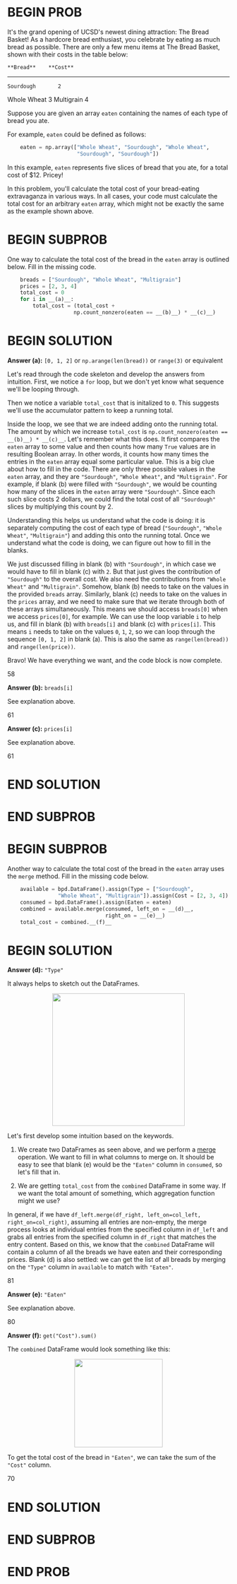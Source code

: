 # BEGIN PROB

It's the grand opening of UCSD's newest dining attraction: The Bread
Basket! As a hardcore bread enthusiast, you celebrate by eating as much
bread as possible. There are only a few menu items at The Bread Basket,
shown with their costs in the table below:

    **Bread**    **Cost**
  ------------- ----------
    Sourdough       2
   Whole Wheat      3
   Multigrain       4

Suppose you are given an array `eaten` containing the names of each type
of bread you ate.

For example, `eaten` could be defined as follows:

```py
    eaten = np.array(["Whole Wheat", "Sourdough", "Whole Wheat", 
                      "Sourdough", "Sourdough"])
```

In this example, `eaten` represents five slices of bread that you ate,
for a total cost of $\$12$. Pricey!

In this problem, you'll calculate the total cost of your bread-eating
extravaganza in various ways. In all cases, your code must calculate the
total cost for an arbitrary `eaten` array, which might not be exactly
the same as the example shown above.

# BEGIN SUBPROB

One way to calculate the total cost of the bread in the `eaten`
array is outlined below. Fill in the missing code.

```py
    breads = ["Sourdough", "Whole Wheat", "Multigrain"]
    prices = [2, 3, 4]
    total_cost = 0
    for i in __(a)__:
        total_cost = (total_cost + 
                     np.count_nonzero(eaten == __(b)__) * __(c)__)
```

# BEGIN SOLUTION

**Answer (a):** `[0, 1, 2]` or `np.arange(len(bread))` or `range(3)` or equivalent

Let's read through the code skeleton and develop the answers from intuition. First, we notice a `for` loop, but we don't yet know what sequence we'll be looping through.

Then we notice a variable `total_cost` that is initalized to `0`. This suggests we'll use the accumulator pattern to keep a running total. 

Inside the loop, we see that we are indeed adding onto the running total. The amount by which we increase `total_cost` is `np.count_nonzero(eaten == __(b)__) * __(c)__`. Let's remember what this does. It first compares the `eaten` array to some value and then counts how many `True` values are in resulting Boolean array. In other words, it counts how many times the entries in the `eaten` array equal some particular value. This is a big clue about how to fill in the code. There are only three possible values in the `eaten` array, and they are `"Sourdough"`, `"Whole Wheat"`, and `"Multigrain"`. For example, if blank (b) were filled with `"Sourdough"`, we would be counting how many of the slices in the `eaten` array were `"Sourdough"`. Since each such slice costs 2 dollars, we could find the total cost of all `"Sourdough"` slices by multiplying this count by 2. 

Understanding this helps us understand what the code is doing: it is separately computing the cost of each type of bread (`"Sourdough"`, `"Whole Wheat"`, `"Multigrain"`) and adding this onto the running total. Once we understand what the code is doing, we can figure out how to fill in the blanks.

We just discussed filling in blank (b) with `"Sourdough"`, in which case we would have to fill in blank (c) with `2`. But that just gives the contribution of `"Sourdough"` to the overall cost. We also need the contributions from `"Whole Wheat"` and `"Multigrain"`. Somehow, blank (b) needs to take on the values in the provided `breads` array. Similarly, blank (c) needs to take on the values in the `prices` array, and we need to make sure that we iterate through both of these arrays simultaneously. This means we should access `breads[0]` when we access `prices[0]`, for example. We can use the loop variable `i` to help us, and fill in blank (b) with `breads[i]` and blank (c) with `prices[i]`. This means `i` needs to take on the values `0`, `1`, `2`, so we can loop through the sequence `[0, 1, 2]` in blank (a). This is also the same as `range(len(bread))` and `range(len(price))`. 

Bravo! We have everything we want, and the code block is now complete.

<average>58</average>

**Answer (b):** `breads[i]`

See explanation above.

<average>61</average>

**Answer (c):** `prices[i]`

See explanation above.

<average>61</average>

 
# END SOLUTION

# END SUBPROB

# BEGIN SUBPROB

Another way to calculate the total cost of the bread in the `eaten`
array uses the `merge` method. Fill in the missing code below.

```py
    available = bpd.DataFrame().assign(Type = ["Sourdough", 
                "Whole Wheat", "Multigrain"]).assign(Cost = [2, 3, 4])
    consumed = bpd.DataFrame().assign(Eaten = eaten)
    combined = available.merge(consumed, left_on = __(d)__, 
                               right_on = __(e)__)   
    total_cost = combined.__(f)__
```

# BEGIN SOLUTION

**Answer (d):** `"Type"`

It always helps to sketch out the DataFrames. 
<center><img src="../assets/images/wi25-midterm/q5-2.png" width=300></center>

Let's first develop some intuition based on the keywords.  

1. We create two DataFrames as seen above, and we perform a [merge](https://dsc-courses.github.io/bpd-reference/docs/documentation/building-organizing/df.merge()) operation. We want to fill in what columns to merge on. It should be easy to see that blank (e) would be the `"Eaten"` column in `consumed`, so let's fill that in.

2. We are getting `total_cost` from the `combined` DataFrame in some way. If we want the total amount of something, which aggregation function might we use? 

In general, if we have `df_left.merge(df_right, left_on=col_left, right_on=col_right)`, assuming all entries are non-empty, the merge process looks at individual entries from the specified column in `df_left` and grabs all entries from the specified column in `df_right` that matches the entry content. Based on this, we know that the `combined` DataFrame will contain a column of all the breads we have eaten and their corresponding prices. Blank (d) is also settled: we can get the list of all breads by merging on the `"Type"` column in `available` to match with `"Eaten"`. 

<average>81</average>

**Answer (e):** `"Eaten"`

See explanation above.

<average>80</average>

**Answer (f):** `get("Cost").sum()`

The `combined` DataFrame would look something like this:
<center><img src="../assets/images/wi25-midterm/q5-2-f.png" width=200></center>

To get the total cost of the bread in `"Eaten"`, we can take the sum of the `"Cost"` column.

<average>70</average>

# END SOLUTION

# END SUBPROB

# END PROB
